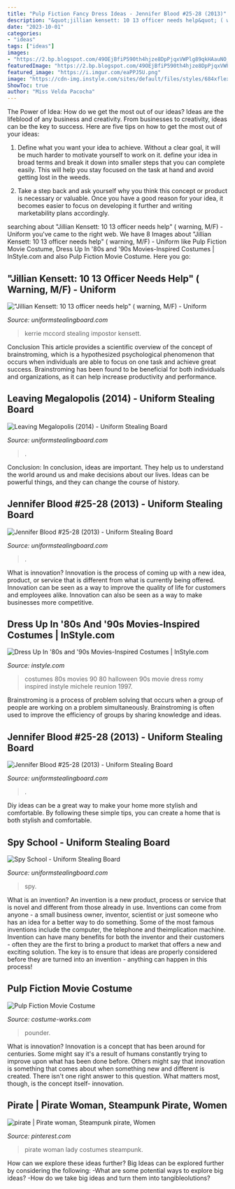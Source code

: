 ```yaml
---
title: "Pulp Fiction Fancy Dress Ideas - Jennifer Blood #25-28 (2013)"
description: "&quot;jillian kensett: 10 13 officer needs help&quot; ( warning, m/f)"
date: "2023-10-01"
categories:
- "ideas"
tags: ["ideas"]
images:
- "https://2.bp.blogspot.com/49OEjBfiP590th4hjze8DpPjqxVWPlg89qkHAauNO_B0iQGNEEm79HUGXUJ1Qpc3dGGplybmVnE=s1600"
featuredImage: "https://2.bp.blogspot.com/49OEjBfiP590th4hjze8DpPjqxVWPlg89qkHAauNO_B0iQGNEEm79HUGXUJ1Qpc3dGGplybmVnE=s1600"
featured_image: "https://i.imgur.com/eaPPJ5U.png"
image: "https://cdn-img.instyle.com/sites/default/files/styles/684xflex/public/1506522859/092617-80-90-movie-costumes-romy-michelle.jpg?itok=F4DSUAKP"
ShowToc: true
author: "Miss Velda Pacocha"
---
```



The Power of Idea: How do we get the most out of our ideas?
Ideas are the lifeblood of any business and creativity. From businesses to creativity, ideas can be the key to success. Here are five tips on how to get the most out of your ideas:
1. Define what you want your idea to achieve. Without a clear goal, it will be much harder to motivate yourself to work on it. define your idea in broad terms and break it down into smaller steps that you can complete easily. This will help you stay focused on the task at hand and avoid getting lost in the weeds.

2. Take a step back and ask yourself why you think this concept or product is necessary or valuable. Once you have a good reason for your idea, it becomes easier to focus on developing it further and writing marketability plans accordingly.

	

		
searching about &quot;Jillian Kensett: 10 13 officer needs help&quot; ( warning, M/F) - Uniform you've came to the right web. We have 8 Images about &quot;Jillian Kensett: 10 13 officer needs help&quot; ( warning, M/F) - Uniform like Pulp Fiction Movie Costume, Dress Up In &#039;80s and &#039;90s Movies-Inspired Costumes | InStyle.com and also Pulp Fiction Movie Costume. Here you go:
		
    
## &quot;Jillian Kensett: 10 13 Officer Needs Help&quot; ( Warning, M/F) - Uniform

<img loading=lazy src="https://pre00.deviantart.net/6506/th/pre/i/2017/177/8/7/jillian_kensett__10_13__officer_needs_help_part_1_by_daniel_remo_art-dbe33jj.jpg" onerror="this.onerror=null;this.src='https://tse2.mm.bing.net/th?id=OIP.BNOlzklx0mEheOgAZH1npAHaF6&amp;pid=15.1';" alt="&quot;Jillian Kensett: 10 13 officer needs help&quot; ( warning, M/F) - Uniform">

_Source: uniformstealingboard.com_

>kerrie mccord stealing impostor kensett. 

	

Conclusion
This article provides a scientific overview of the concept of brainstroming, which is a hypothesized psychological phenomenon that occurs when individuals are able to focus on one task and achieve great success. Brainstroming has been found to be beneficial for both individuals and organizations, as it can help increase productivity and performance.

    
## Leaving Megalopolis (2014) - Uniform Stealing Board

<img loading=lazy src="https://2.bp.blogspot.com/49OEjBfiP590th4hjze8DpPjqxVWPlg89qkHAauNO_B0iQGNEEm79HUGXUJ1Qpc3dGGplybmVnE=s1600" onerror="this.onerror=null;this.src='https://tse4.mm.bing.net/th?id=OIP.TThFq196BPOxBvZ0gEZy9AHaLY&amp;pid=15.1';" alt="Leaving Megalopolis (2014) - Uniform Stealing Board">

_Source: uniformstealingboard.com_

>. 

	

Conclusion:
In conclusion, ideas are important. They help us to understand the world around us and make decisions about our lives. Ideas can be powerful things, and they can change the course of history.

    
## Jennifer Blood #25-28 (2013) - Uniform Stealing Board

<img loading=lazy src="https://2.bp.blogspot.com/FDGgH9eKeZTnSoAV3goWHfxrgK57_QnaL3tkt5BboSr7t75ZHGxuvLSmkS_RnEfWB6B1tKoACgWl=s1600" onerror="this.onerror=null;this.src='https://tse1.mm.bing.net/th?id=OIP.f_E0KyBmy1IP_bhrWOm34AHaLY&amp;pid=15.1';" alt="Jennifer Blood #25-28 (2013) - Uniform Stealing Board">

_Source: uniformstealingboard.com_

>. 

	

What is innovation?
Innovation is the process of coming up with a new idea, product, or service that is different from what is currently being offered. Innovation can be seen as a way to improve the quality of life for customers and employees alike. Innovation can also be seen as a way to make businesses more competitive.

    
## Dress Up In &#039;80s And &#039;90s Movies-Inspired Costumes | InStyle.com

<img loading=lazy src="https://cdn-img.instyle.com/sites/default/files/styles/684xflex/public/1506522859/092617-80-90-movie-costumes-romy-michelle.jpg?itok=F4DSUAKP" onerror="this.onerror=null;this.src='https://tse2.mm.bing.net/th?id=OIP.AWKdXiAOv9-I6elNEk5XMgHaFr&amp;pid=15.1';" alt="Dress Up In &#039;80s and &#039;90s Movies-Inspired Costumes | InStyle.com">

_Source: instyle.com_

>costumes 80s movies 90 80 halloween 90s movie dress romy inspired instyle michele reunion 1997. 

	

Brainstroming is a process of problem solving that occurs when a group of people are working on a problem simultaneously. Brainstroming is often used to improve the efficiency of groups by sharing knowledge and ideas.

    
## Jennifer Blood #25-28 (2013) - Uniform Stealing Board

<img loading=lazy src="https://2.bp.blogspot.com/E0t0JCq29suXQRF374snb0-9JDlLnwRKT7JBW3A8HSkNQixFfNnIjtgruy4jZOUSWNRYrKjDSnlB=s1600" onerror="this.onerror=null;this.src='https://tse2.mm.bing.net/th?id=OIP.kFKX4MOCdBfo-sp0_LAiOwHaLY&amp;pid=15.1';" alt="Jennifer Blood #25-28 (2013) - Uniform Stealing Board">

_Source: uniformstealingboard.com_

>. 

	

Diy ideas can be a great way to make your home more stylish and comfortable. By following these simple tips, you can create a home that is both stylish and comfortable.

    
## Spy School - Uniform Stealing Board

<img loading=lazy src="https://i.imgur.com/eaPPJ5U.png" onerror="this.onerror=null;this.src='https://tse2.mm.bing.net/th?id=OIP.f2WFY5rHM_k0-qYBShD0qgHaEM&amp;pid=15.1';" alt="Spy School - Uniform Stealing Board">

_Source: uniformstealingboard.com_

>spy. 

	

What is an invention?
An invention is a new product, process or service that is novel and different from those already in use. Inventions can come from anyone - a small business owner, inventor, scientist or just someone who has an idea for a better way to do something. Some of the most famous inventions include the computer, the telephone and theimplication machine. 
Invention can have many benefits for both the inventor and their customers - often they are the first to bring a product to market that offers a new and exciting solution. The key is to ensure that ideas are properly considered before they are turned into an invention - anything can happen in this process!

    
## Pulp Fiction Movie Costume

<img loading=lazy src="https://photos.costume-works.com/full/pulp_fiction.jpg" onerror="this.onerror=null;this.src='https://tse2.mm.bing.net/th?id=OIP.rHPifLR5_a1OWFTR7WNVrAHaJp&amp;pid=15.1';" alt="Pulp Fiction Movie Costume">

_Source: costume-works.com_

>pounder. 

	

What is innovation?
Innovation is a concept that has been around for centuries. Some might say it's a result of humans constantly trying to improve upon what has been done before. Others might say that innovation is something that comes about when something new and different is created. There isn't one right answer to this question. What matters most, though, is the concept itself- innovation.

    
## Pirate | Pirate Woman, Steampunk Pirate, Women

<img loading=lazy src="https://i.pinimg.com/originals/27/0e/83/270e832a1a4c6cd92a5e5a9271ea5a8b.jpg" onerror="this.onerror=null;this.src='https://tse3.mm.bing.net/th?id=OIP.d_7JWomillNFB3W7Uu8FxQAAAA&amp;pid=15.1';" alt="pirate | Pirate woman, Steampunk pirate, Women">

_Source: pinterest.com_

>pirate woman lady costumes steampunk. 

	

How can we explore these ideas further?
Big Ideas can be explored further by considering the following: 
-What are some potential ways to explore big ideas? 
-How do we take big ideas and turn them into tangibleolutions?


